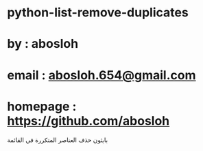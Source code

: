python-list-remove-duplicates
=============================



# by : abosloh
# email : abosloh.654@gmail.com
# homepage : https://github.com/abosloh

بايثون حذف العناصر المتكررة في القائمة
